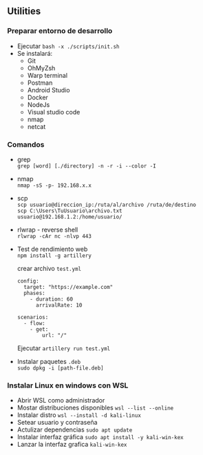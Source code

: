 ## Utilities

### Preparar entorno de desarrollo
-  Ejecutar `bash -x ./scripts/init.sh`
- Se instalará:
    + Git
    + OhMyZsh
    + Warp terminal
    + Postman
    + Android Studio
    + Docker
    + NodeJs
    + Visual studio code
    + nmap
    + netcat

### Comandos
- grep  
`grep [word] [./directory] -n -r -i --color -I`

- nmap  
`nmap -sS -p- 192.168.x.x`

- scp   
`scp usuario@direccion_ip:/ruta/al/archivo /ruta/de/destino`    
`scp C:\Users\TuUsuario\archivo.txt usuario@192.168.1.2:/home/usuario/`

- rlwrap - reverse shell    
`rlwrap -cAr nc -nlvp 443`

- Test de rendimiento web   
`npm install -g artillery`
    
    crear archivo `test.yml`

    ```
    config:
      target: "https://example.com"
      phases:
        - duration: 60
          arrivalRate: 10

    scenarios:
      - flow:
        - get:
            url: "/"
    ```

    Ejecutar `artillery run test.yml`

- Instalar paquetes `.deb`  
`sudo dpkg -i [path-file.deb]`

### Instalar Linux en windows con WSL

- Abrir WSL como administrador
- Mostar distribuciones disponibles `wsl --list --online`
- Instalar distro `wsl --install -d kali-linux`
- Setear usuario y contraseña
- Actulizar dependencias `sudo apt update`
- Instalar interfaz gráfica `sudo apt install -y kali-win-kex`
- Lanzar la interfaz grafica `kali-win-kex`

